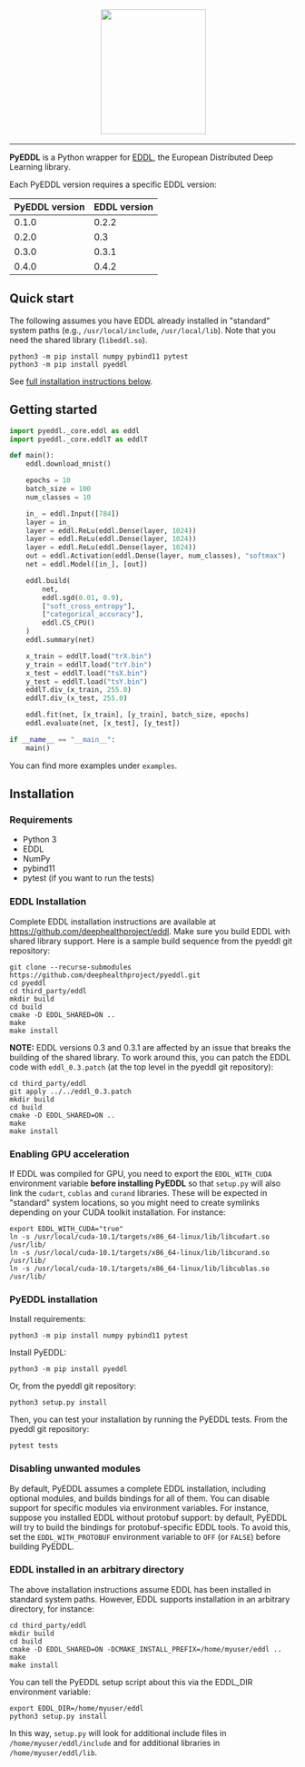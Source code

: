 <div align="center">
  <img src="https://raw.githubusercontent.com/deephealthproject/pyeddl/master/docs/logo.png" height="220" width="185">
</div>

-----------------


**PyEDDL** is a Python wrapper for [EDDL](https://github.com/deephealthproject/eddl), the European Distributed Deep Learning library.

Each PyEDDL version requires a specific EDDL version:

PyEDDL version | EDDL version |
-------------- | ------------ |
0.1.0          | 0.2.2        |
0.2.0          | 0.3          |
0.3.0          | 0.3.1        |
0.4.0          | 0.4.2        |


## Quick start

The following assumes you have EDDL already installed in "standard"
system paths (e.g., `/usr/local/include`, `/usr/local/lib`). Note that you
need the shared library (`libeddl.so`).

    python3 -m pip install numpy pybind11 pytest
    python3 -m pip install pyeddl

See [full installation instructions below](#installation).


## Getting started

```python
import pyeddl._core.eddl as eddl
import pyeddl._core.eddlT as eddlT

def main():
    eddl.download_mnist()

    epochs = 10
    batch_size = 100
    num_classes = 10

    in_ = eddl.Input([784])
    layer = in_
    layer = eddl.ReLu(eddl.Dense(layer, 1024))
    layer = eddl.ReLu(eddl.Dense(layer, 1024))
    layer = eddl.ReLu(eddl.Dense(layer, 1024))
    out = eddl.Activation(eddl.Dense(layer, num_classes), "softmax")
    net = eddl.Model([in_], [out])

    eddl.build(
        net,
        eddl.sgd(0.01, 0.9),
        ["soft_cross_entropy"],
        ["categorical_accuracy"],
        eddl.CS_CPU()
    )
    eddl.summary(net)

    x_train = eddlT.load("trX.bin")
    y_train = eddlT.load("trY.bin")
    x_test = eddlT.load("tsX.bin")
    y_test = eddlT.load("tsY.bin")
    eddlT.div_(x_train, 255.0)
    eddlT.div_(x_test, 255.0)

    eddl.fit(net, [x_train], [y_train], batch_size, epochs)
    eddl.evaluate(net, [x_test], [y_test])

if __name__ == "__main__":
    main()
```

You can find more examples under `examples`.


## Installation

### Requirements

- Python 3
- EDDL
- NumPy
- pybind11
- pytest (if you want to run the tests)


### EDDL Installation

Complete EDDL installation instructions are available at
https://github.com/deephealthproject/eddl. Make sure you build EDDL with
shared library support. Here is a sample build sequence from the pyeddl git
repository:

```
git clone --recurse-submodules https://github.com/deephealthproject/pyeddl.git
cd pyeddl
cd third_party/eddl
mkdir build
cd build
cmake -D EDDL_SHARED=ON ..
make
make install
```

**NOTE:** EDDL versions 0.3 and 0.3.1 are affected by an issue that breaks the
building of the shared library. To work around this, you can patch the EDDL
code with `eddl_0.3.patch` (at the top level in the pyeddl git repository):

```
cd third_party/eddl
git apply ../../eddl_0.3.patch
mkdir build
cd build
cmake -D EDDL_SHARED=ON ..
make
make install
```


### Enabling GPU acceleration

If EDDL was compiled for GPU, you need to export the `EDDL_WITH_CUDA`
environment variable **before installing PyEDDL** so that `setup.py` will also
link the `cudart`, `cublas` and `curand` libraries. These will be
expected in "standard" system locations, so you might need to create symlinks
depending on your CUDA toolkit installation. For instance:

```
export EDDL_WITH_CUDA="true"
ln -s /usr/local/cuda-10.1/targets/x86_64-linux/lib/libcudart.so /usr/lib/
ln -s /usr/local/cuda-10.1/targets/x86_64-linux/lib/libcurand.so /usr/lib/
ln -s /usr/local/cuda-10.1/targets/x86_64-linux/lib/libcublas.so /usr/lib/
```

### PyEDDL installation

Install requirements:

```
python3 -m pip install numpy pybind11 pytest
```

Install PyEDDL:

```
python3 -m pip install pyeddl
```

Or, from the pyeddl git repository:

```
python3 setup.py install
```

Then, you can test your installation by running the PyEDDL tests. From the
pyeddl git repository:

    pytest tests


### Disabling unwanted modules

By default, PyEDDL assumes a complete EDDL installation, including optional
modules, and builds bindings for all of them. You can disable support for
specific modules via environment variables. For instance, suppose you
installed EDDL without protobuf support: by default, PyEDDL will try to build
the bindings for protobuf-specific EDDL tools. To avoid this, set the
`EDDL_WITH_PROTOBUF` environment variable to `OFF` (or `FALSE`) before
building PyEDDL.


### EDDL installed in an arbitrary directory

The above installation instructions assume EDDL has been installed in standard
system paths. However, EDDL supports installation in an arbitrary directory,
for instance:

```
cd third_party/eddl
mkdir build
cd build
cmake -D EDDL_SHARED=ON -DCMAKE_INSTALL_PREFIX=/home/myuser/eddl ..
make
make install
```

You can tell the PyEDDL setup script about this via the EDDL_DIR environment
variable:

```
export EDDL_DIR=/home/myuser/eddl
python3 setup.py install
```

In this way, `setup.py` will look for additional include files in
`/home/myuser/eddl/include` and for additional libraries in
`/home/myuser/eddl/lib`.
